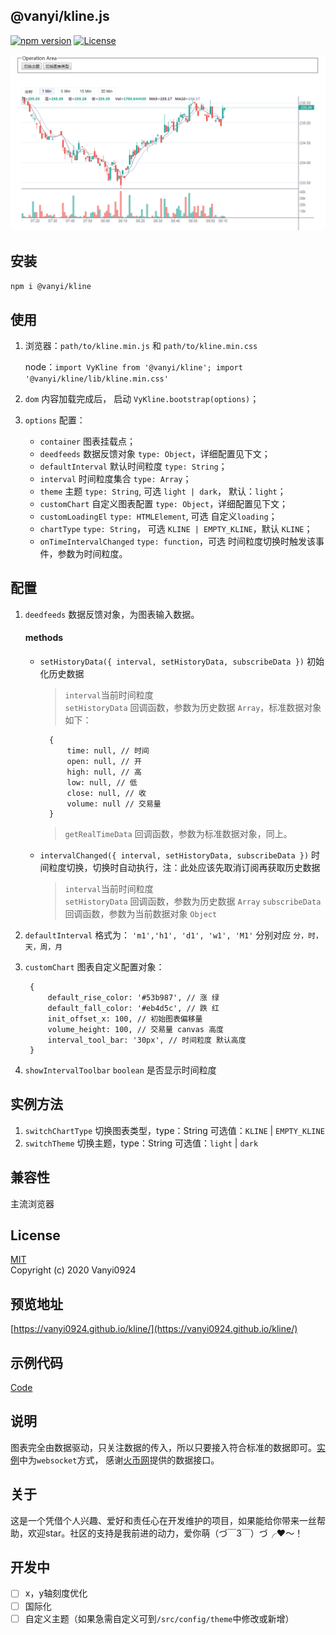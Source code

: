 ## @vanyi/kline.js

[![npm version](https://img.shields.io/npm/v/@vanyi/kline)](https://www.npmjs.com/package/@vanyi/kline)
[![License](https://img.shields.io/npm/l/@vanyi/kline)](https://www.npmjs.com/package/@vanyi/kline)

![@vanyi/kline demo](./screenshot/demo.gif)

## 安装
`npm i @vanyi/kline`

## 使用
1. 浏览器：`path/to/kline.min.js` 和 `path/to/kline.min.css`  

	 node：`import VyKline from '@vanyi/kline'; import '@vanyi/kline/lib/kline.min.css'`
2. `dom` 内容加载完成后， 启动 `VyKline.bootstrap(options)`； 
3. `options` 配置：
	- `container` 图表挂载点；
	- `deedfeeds` 数据反馈对象 `type: Object`，详细配置见下文；
	- `defaultInterval` 默认时间粒度 `type: String`；
	- `interval` 时间粒度集合 `type: Array`；
	- `theme` 主题  `type: String`, 可选 `light | dark`， 默认：`light`；
	- `customChart` 自定义图表配置 `type: Object`，详细配置见下文；
	- `customLoadingEl` `type: HTMLElement`, 可选 自定义`loading`；
	- `chartType` `type: String`， 可选 `KLINE | EMPTY_KLINE`，默认 `KLINE`；
	- `onTimeIntervalChanged` `type: function`，可选 时间粒度切换时触发该事件，参数为时间粒度。

## 配置
 1. `deedfeeds` 数据反馈对象，为图表输入数据。  
 	#### methods
 	- `setHistoryData({ interval, setHistoryData, subscribeData })` 初始化历史数据 
	
 		>`interval`当前时间粒度  
 		>`setHistoryData` 回调函数，参数为历史数据 `Array`，标准数据对象如下： 
		
 			{
				time: null, // 时间
				open: null, // 开
				high: null, // 高
				low: null, // 低
				close: null, // 收
				volume: null // 交易量
			}	
 		> `getRealTimeData`  回调函数，参数为标准数据对象，同上。
		
 	- `intervalChanged({ interval, setHistoryData, subscribeData })` 时间粒度切换，切换时自动执行，注：此处应该先取消订阅再获取历史数据
	
 	 	>`interval`当前时间粒度  
 		>`setHistoryData` 回调函数，参数为历史数据 `Array`
 		>`subscribeData` 回调函数，参数为当前数据对象 `Object`

2. `defaultInterval` 格式为： `'m1','h1', 'd1', 'w1', 'M1'` 分别对应 `分，时，天，周，月`  
3. `customChart` 图表自定义配置对象：
	
		{
			default_rise_color: '#53b987', // 涨 绿
			default_fall_color: '#eb4d5c', // 跌 红
			init_offset_x: 100, // 初始图表偏移量
			volume_height: 100, // 交易量 canvas 高度
			interval_tool_bar: '30px', // 时间粒度 默认高度
		}  
	
4. `showIntervalToolbar` `boolean` 是否显示时间粒度

## 实例方法
1. `switchChartType` 切换图表类型，type：String 可选值：`KLINE` | `EMPTY_KLINE`
2. `switchTheme` 切换主题，type：String 可选值：`light` | `dark`

## 兼容性
主流浏览器

## License
[MIT](https://opensource.org/licenses/MIT)  
Copyright (c) 2020 Vanyi0924

## 预览地址
[https://vanyi0924.github.io/kline/](https://vanyi0924.github.io/kline/)  

## 示例代码
[Code](./example)  

## 说明
图表完全由数据驱动，只关注数据的传入，所以只要接入符合标准的数据即可。[实例](./example)中为`websocket`方式，
感谢[火币网](https://www.huobi.br.com/zh-cn/)提供的数据接口。

## 关于
这是一个凭借个人兴趣、爱好和责任心在开发维护的项目，如果能给你带来一丝帮助，欢迎star。社区的支持是我前进的动力，爱你萌（づ￣3￣）づ╭❤～！

## 开发中  
- [ ] x，y轴刻度优化
- [ ] 国际化
- [ ] 自定义主题（如果急需自定义可到`/src/config/theme`中修改或新增）
